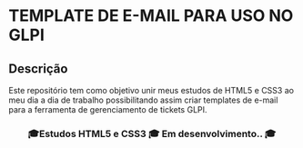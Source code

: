 # TEMPLATE DE E-MAIL PARA USO NO GLPI

## Descrição

Este repositório tem como objetivo unir meus estudos de HTML5 e CSS3 ao meu dia a dia de trabalho possibilitando assim criar templates de e-mail para a ferramenta de gerenciamento de tickets GLPI.
 
<h3 align="center"> 
	🎓Estudos HTML5 e CSS3 🎓 Em desenvolvimento..  🎓
</h3>



